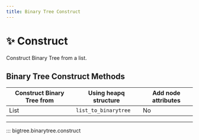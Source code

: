 ```yaml
---
title: Binary Tree Construct
---
```


# ✨ Construct

Construct Binary Tree from a list.

## Binary Tree Construct Methods

| Construct Binary Tree from | Using heapq structure | Add node attributes |
|----------------------------|-----------------------|---------------------|
| List                       | `list_to_binarytree`  | No                  |

-----

::: bigtree.binarytree.construct
